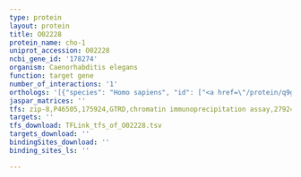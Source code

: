 ```yaml
---
type: protein
layout: protein
title: O02228
protein_name: cho-1
uniprot_accession: O02228
ncbi_gene_id: '178274'
organism: Caenorhabditis elegans
function: target gene
number_of_interactions: '1'
orthologs: '[{"species": "Homo sapiens", "id": ["<a href=\"/protein/q9gzv3\">Q9GZV3</a>"]}, {"species": "Mus musculus", "id": ["<a href=\"/protein/q8bgy9\">Q8BGY9</a>"]}, {"species": "Rattus norvegicus", "id": ["<a href=\"/protein/g3v7g1\">G3V7G1</a>"]}, {"species": "Drosophila melanogaster", "id": ["<a href=\"/protein/q9ve46\">Q9VE46</a>"]}, {"species": "Danio rerio", "id": ["F1Q620"]}]'
jaspar_matrices: ''
tfs: zip-8,P46505,175924,GTRD,chromatin immunoprecipitation assay,27924024%5Buid%5D,No
targets: ''
tfs_download: TFLink_tfs_of_O02228.tsv
targets_download: ''
bindingSites_download: ''
binding_sites_ls: ''

---
```

